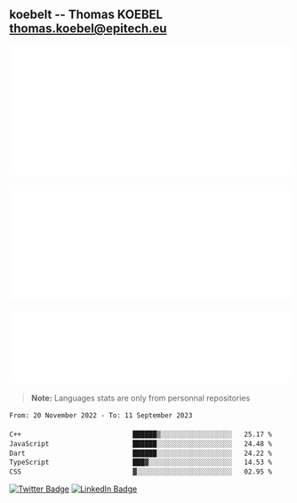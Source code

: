 ## koebelt -- Thomas KOEBEL <thomas.koebel@epitech.eu>

<!-- On github since 2018-->


![Metrics](/metrics.classic.svg)



<!--![Metrics](/metrics.plugin.introduction.repository.svg)-->
![Metrics](/metrics.plugin.isocalendar.svg)



![Metrics](/metrics.plugin.languages.svg)

> **Note:** Languages stats are only from personnal repositories

<!--START_SECTION:waka-->

```txt
From: 20 November 2022 - To: 11 September 2023

C++                            ██████▒░░░░░░░░░░░░░░░░░░   25.17 %
JavaScript                     ██████░░░░░░░░░░░░░░░░░░░   24.48 %
Dart                           ██████░░░░░░░░░░░░░░░░░░░   24.22 %
TypeScript                     ███▓░░░░░░░░░░░░░░░░░░░░░   14.53 %
CSS                            ▓░░░░░░░░░░░░░░░░░░░░░░░░   02.95 %
```

<!--END_SECTION:waka-->

[![Twitter Badge](https://img.shields.io/badge/Twitter-Profile-informational?style=flat&logo=twitter&logoColor=white&color=1CA2F1)](https://twitter.com/jesuis_roux)
[![LinkedIn Badge](https://img.shields.io/badge/LinkedIn-Profile-informational?style=flat&logo=linkedin&logoColor=white&color=0D76A8)](https://www.linkedin.com/in/koebelt/)
